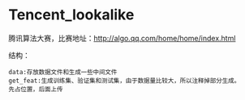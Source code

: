 # Tencent_lookalike
腾讯算法大赛，比赛地址：http://algo.qq.com/home/home/index.html

结构：

    data:存放数据文件和生成一些中间文件
    get_feat:生成训练集、验证集和测试集，由于数据量比较大，所以注释掉部分生成。
    先占位置，后面上传
